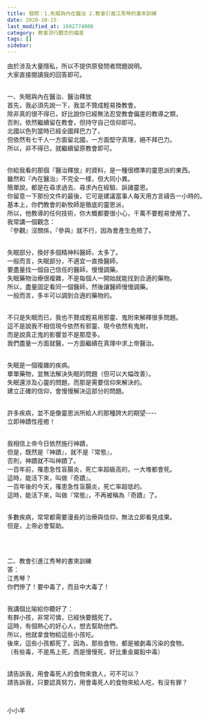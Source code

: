 ```yaml
---
title: 發問：1.失眠與內在醫治 2.教會引進江秀琴的書來訓練
date: 2020-10-15
last_modified_at: 1602774000
category: 教會流行觀念的偏差
tags: []
sidebar: 
---
```


<p>由於涉及大量隱私，所以不提供原發問者問題說明。<br/>
大家直接閱讀我的回答即可。</p>
<p><br/>
一、失眠與內在醫治、醫治釋放  <br/>
首先，我必須先說一下，我並不贊成輕易換教會。 <br/>
除非真的很不得已，好比說你已經無法忍受教會偏差的教導之類， <br/>
否則，依然繼續留在教會，但持守自己信仰即可。 <br/>
北國以色列當時已經全國拜巴力了，<br/>
但依然有七千人一方面留北國，一方面堅守真理，絕不拜巴力。<br/>
所以，非不得已，就繼續留原教會即可。 </p>
<p>  <br/>
你給我看的那個『醫治釋放』的資料，是一種很標準的靈恩派的東西。 <br/>
雖然和『內在醫治』不完全一樣，但大同小異。 <br/>
簡單說，都是在尋求過去、尋求內在經驗、訴諸靈恩。 <br/>
你留意一下那份文件的最後，它可是建議當事人每天用方言禱告一小時的。 <br/>
基本上，你們教會的新牧師是徹底的靈恩派，<br/>
所以，他教導的任何技術，你大概都要很小心，千萬不要輕易使用了。 <br/>
我常講一個觀念： <br/>
『參觀』沒關係，『參與』就不行，因為會產生危險了。 <br/>
  </p>
<p>失眠部分，換好多個精神科醫師，太多了。 <br/>
一般而言，失眠部分，不適宜一直換醫師，<br/>
要盡量找一個自己信任的醫師，慢慢調藥。 <br/>
失眠藥物治療很複雜，不是每個人一開始就能找到合適的藥物。 <br/>
所以，盡量固定看同一個醫師，然後讓醫師慢慢調藥。 <br/>
一般而言，多半可以調到合適的藥物的。 <br/>
  </p>
<p>不只是失眠而已，我也不贊成輕易用邪靈、鬼附來解釋很多問題。 <br/>
這不是說我不相信現今依然有邪靈、現今依然有鬼附， <br/>
而是說真正鬼的影響並不是那麼多。<br/>
我們盡量一方面就醫，一方面繼續在真理中求上帝醫治。 <br/>
  </p>
<p>失眠是一個複雜的疾病。 <br/>
單單藥物，並無法解決失眠的問題（但可以大幅改善）。 <br/>
失眠還涉及心靈的問題，而那是需要信仰來解決的。 <br/>
建立正確的信仰，會慢慢解決這部分的問題。 <br/>
  </p>
<p>許多疾病，並不是像靈恩派所給人的那種誇大的期望---- <br/>
立即神蹟性痊癒！ </p>
<p><br/>
我相信上帝今日依然施行神蹟，<br/>
但是，既然是『神蹟』，就不是『常態』， <br/>
否則，神蹟就不叫神蹟了。 <br/>
一百年前，罹患急性盲腸炎，死亡率超級高的，一大堆都會死。<br/>
這時，能活下來，叫做『奇蹟』。 <br/>
一百年後的今天，罹患急性盲腸炎，死亡率超低的。<br/>
這時，能活下來，叫做『常態』，不再被稱為『奇蹟』了。 <br/>
  </p>
<p>多數疾病，常常都需要漫長的治療與信仰，無法立即看見成果。 <br/>
但是，上帝必會幫助。 </p>
<p> </p>
<p><br/>
二、教會引進江秀琴的書來訓練<br/>
答：<br/>
江秀琴？<br/>
你們慘了！要中毒了，而且中大毒了！</p>
<p><br/>
我講個比喻給你聽好了：<br/>
有群小孩，非常可憐，已經快要餓死了。<br/>
這時，有個熱心的好心人，想去幫助他們。<br/>
所以，他就拿食物給這些小孩吃。<br/>
後來，這些小孩都死了，因為，那些食物，都是被劇毒污染的食物。<br/>
（有些毒，不是馬上死，而是慢慢死，好比重金屬鉛中毒）</p>
<p><br/>
請告訴我，用會毒死人的食物來救人，可不可以？<br/>
請告訴我，只要認真努力，用會毒死人的食物來給人吃，有沒有罪？</p>
<p> </p>
<p>小小羊</p>

